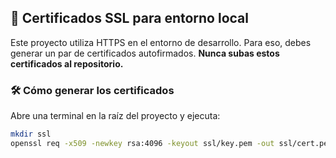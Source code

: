 ## 🔐 Certificados SSL para entorno local

Este proyecto utiliza HTTPS en el entorno de desarrollo. Para eso, debes generar un par de certificados autofirmados. **Nunca subas estos certificados al repositorio.**

### 🛠 Cómo generar los certificados

Abre una terminal en la raíz del proyecto y ejecuta:

```bash
mkdir ssl
openssl req -x509 -newkey rsa:4096 -keyout ssl/key.pem -out ssl/cert.pem -days 365 -nodes
